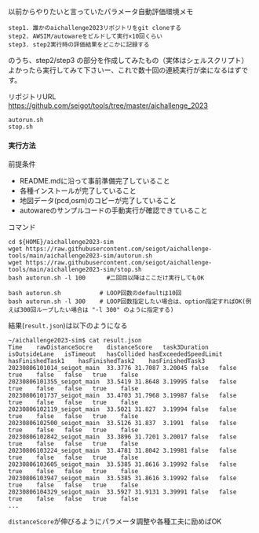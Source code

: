 
以前からやりたいと言っていたパラメータ自動評価環境メモ

```
step1. 誰かのaichallenge2023リポジトリをgit cloneする
step2. AWSIM/autowareをビルドして実行×10回くらい
step3. step2実行時の評価結果をどこかに記録する
```

のうち、step2/step3 の部分を作成してみたもの（実体はシェルスクリプト）   
よかったら実行してみて下さいー、これで数十回の連続実行が楽になるはずです。

リポジトリURL  
https://github.com/seigot/tools/tree/master/aichallenge_2023

```
autorun.sh
stop.sh
```

#### 実行方法

前提条件
- README.mdに沿って事前準備完了していること
- 各種インストールが完了していること
- 地図データ(pcd,osm)のコピーが完了していること
- autowareのサンプルコードの手動実行が確認できていること

コマンド

```
cd ${HOME}/aichallenge2023-sim
wget https://raw.githubusercontent.com/seigot/aichallenge-tools/main/aichallenge2023-sim/autorun.sh
wget https://raw.githubusercontent.com/seigot/aichallenge-tools/main/aichallenge2023-sim/stop.sh
bash autorun.sh -l 100      #二回目以降はここだけ実行してもOK
```

```
bash autorun.sh           # LOOP回数のdefaultは10回
bash autorun.sh -l 300    # LOOP回数指定したい場合は、option指定すればOK(例えば300回ループしたい場合は "-l 300" のように指定する)
```

結果(`result.json`)は以下のようになる

```
~/aichallenge2023-sim$ cat result.json 
Time	rawDistanceSocre	distanceScore	task3Duration	isOutsideLane	isTimeout	hasCollided	hasExceededSpeedLimit	hasFinishedTask1	hasFinishedTask2	hasFinishedTask3
20230806101014_seigot_main	33.3776	31.7087	3.20045	false	false	true	false	false	true	false
20230806101355_seigot_main	33.5419	31.8648	3.19995	false	false	true	false	false	true	false
20230806101737_seigot_main	33.4703	31.7968	3.19987	false	false	true	false	false	true	false
20230806102119_seigot_main	33.5021	31.827	3.19994	false	false	true	false	false	true	false
20230806102500_seigot_main	33.5126	31.837	3.1991	false	false	true	false	false	true	false
20230806102842_seigot_main	33.3896	31.7201	3.20017	false	false	true	false	false	true	false
20230806103224_seigot_main	33.4781	31.8042	3.19981	false	false	true	false	false	true	false
20230806103605_seigot_main	33.5385	31.8616	3.19992	false	false	true	false	false	true	false
20230806103947_seigot_main	33.5385	31.8616	3.19992	false	false	true	false	false	true	false
20230806104329_seigot_main	33.5927	31.9131	3.39991	false	false	true	false	false	true	false
...
```

`distanceScore`が伸びるようにパラメータ調整や各種工夫に励めばOK
